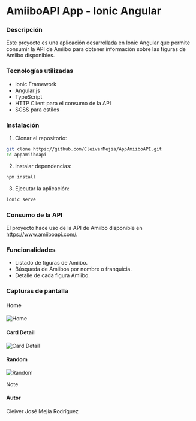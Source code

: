# AmiiboAPI App - Ionic Angular

### Descripción

Este proyecto es una aplicación desarrollada en Ionic Angular que permite consumir la API de Amiibo para obtener información sobre las figuras de Amiibo disponibles.

### Tecnologías utilizadas

- Ionic Framework
- Angular js
- TypeScript
- HTTP Client para el consumo de la API
- SCSS para estilos

### Instalación

1. Clonar el repositorio:
```bash
git clone https://github.com/CleiverMejia/AppAmiiboAPI.git
cd appamiiboapi
```

2. Instalar dependencias:
```bash
npm install
```

3. Ejecutar la aplicación:
```bash
ionic serve
```

### Consumo de la API

El proyecto hace uso de la API de Amiibo disponible en https://www.amiiboapi.com/.

### Funcionalidades

- Listado de figuras de Amiibo.
- Búsqueda de Amiibos por nombre o franquicia.
- Detalle de cada figura Amiibo.

### Capturas de pantalla

#### Home
![Home](https://media.discordapp.net/attachments/1320079594430402705/1343772582083563621/image.png?ex=67be7d3d&is=67bd2bbd&hm=11f9c542a7238cd8c6db442ca88de9015fadf3c0294b38a63c8d4221ae448001&=&format=webp&quality=lossless&width=887&height=459)
#### Card Detail
![Card Detail](https://media.discordapp.net/attachments/1320079594430402705/1343772582838665226/image.png?ex=67be7d3d&is=67bd2bbd&hm=be7a16a4ca10c82bb92b94ef74c71e64b397e7173ddd9592a2543b3d37db51ec&=&format=webp&quality=lossless&width=887&height=459)
#### Random
![Random](https://media.discordapp.net/attachments/1320079594430402705/1343772583421677619/image.png?ex=67be7d3d&is=67bd2bbd&hm=95add36f783fb24deb49108e850b67b0ac512f184a903771b7a2351b66d1c8ba&=&format=webp&quality=lossless&width=887&height=457)

> [!NOTE]
> #### Autor
> Cleiver José Mejía Rodríguez

